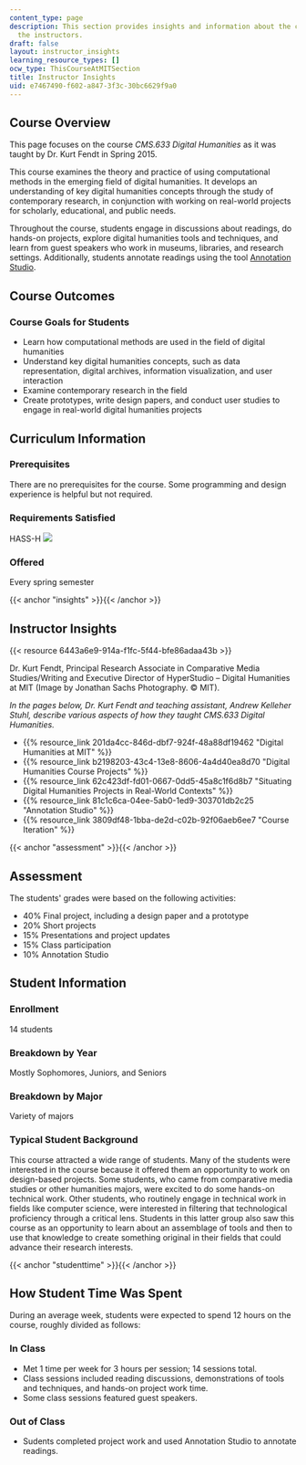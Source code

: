 ```yaml
---
content_type: page
description: This section provides insights and information about the course from
  the instructors.
draft: false
layout: instructor_insights
learning_resource_types: []
ocw_type: ThisCourseAtMITSection
title: Instructor Insights
uid: e7467490-f602-a847-3f3c-30bc6629f9a0
---
```

## Course Overview

This page focuses on the course _CMS.633 Digital Humanities_ as it was taught by Dr. Kurt Fendt in Spring 2015.

This course examines the theory and practice of using computational methods in the emerging field of digital humanities. It develops an understanding of key digital humanities concepts through the study of contemporary research, in conjunction with working on real-world projects for scholarly, educational, and public needs.

Throughout the course, students engage in discussions about readings, do hands-on projects, explore digital humanities tools and techniques, and learn from guest speakers who work in museums, libraries, and research settings. Additionally, students annotate readings using the tool [Annotation Studio](http://www.annotationstudio.org/).

## Course Outcomes

### Course Goals for Students

- Learn how computational methods are used in the field of digital humanities
- Understand key digital humanities concepts, such as data representation, digital archives, information visualization, and user interaction
- Examine contemporary research in the field
- Create prototypes, write design papers, and conduct user studies to engage in real-world digital humanities projects

## Curriculum Information

### Prerequisites

There are no prerequisites for the course. Some programming and design experience is helpful but not required.

### Requirements Satisfied

HASS-H ![](/images/educator/icon-question-hass-h.png)

### Offered

Every spring semester

{{< anchor "insights" >}}{{< /anchor >}}

## Instructor Insights

{{< resource 6443a6e9-914a-f1fc-5f44-bfe86adaa43b >}}

  
Dr. Kurt Fendt, Principal Research Associate in Comparative Media Studies/Writing and Executive Director of HyperStudio – Digital Humanities at MIT (Image by Jonathan Sachs Photography. © MIT).

_In the pages below, Dr. Kurt Fendt and teaching assistant, Andrew Kelleher Stuhl, describe various aspects of how they taught CMS.633 Digital Humanities._

- {{% resource_link 201da4cc-846d-dbf7-924f-48a88df19462 "Digital Humanities at MIT" %}}
- {{% resource_link b2198203-43c4-13e8-8606-4a4d40ea8d70 "Digital Humanities Course Projects" %}}
- {{% resource_link 62c423df-fd01-0667-0dd5-45a8c1f6d8b7 "Situating Digital Humanities Projects in Real-World Contexts" %}}
- {{% resource_link 81c1c6ca-04ee-5ab0-1ed9-303701db2c25 "Annotation Studio" %}}
- {{% resource_link 3809df48-1bba-de2d-c02b-92f06aeb6ee7 "Course Iteration" %}}

{{< anchor "assessment" >}}{{< /anchor >}}

## Assessment

The students' grades were based on the following activities:

- 40% Final project, including a design paper and a prototype
- 20% Short projects
- 15% Presentations and project updates
- 15% Class participation
- 10% Annotation Studio

## Student Information

### Enrollment

14 students

### Breakdown by Year

Mostly Sophomores, Juniors, and Seniors

### Breakdown by Major

Variety of majors

### Typical Student Background

This course attracted a wide range of students. Many of the students were interested in the course because it offered them an opportunity to work on design-based projects. Some students, who came from comparative media studies or other humanities majors, were excited to do some hands-on technical work. Other students, who routinely engage in technical work in fields like computer science, were interested in filtering that technological proficiency through a critical lens. Students in this latter group also saw this course as an opportunity to learn about an assemblage of tools and then to use that knowledge to create something original in their fields that could advance their research interests.

{{< anchor "studenttime" >}}{{< /anchor >}}

## How Student Time Was Spent

During an average week, students were expected to spend 12 hours on the course, roughly divided as follows:

### In Class

- Met 1 time per week for 3 hours per session; 14 sessions total.
- Class sessions included reading discussions, demonstrations of tools and techniques, and hands-on project work time.
- Some class sessions featured guest speakers.

### Out of Class

- Sudents completed project work and used Annotation Studio to annotate readings.